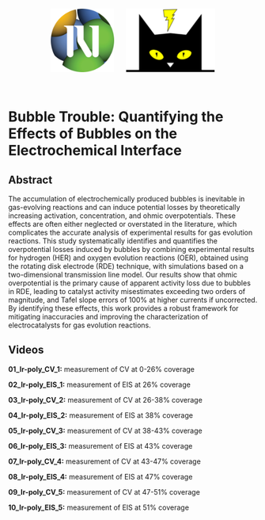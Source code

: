 <p align="center"><img src="logos/ki.png" width="128">&nbsp;&nbsp;&nbsp;&nbsp;&nbsp;&nbsp;<img src="logos/electrocat.png" width="180"> </p>

<br>


# Bubble Trouble: Quantifying the Effects of Bubbles on the Electrochemical Interface

## Abstract
The accumulation of electrochemically produced bubbles is inevitable in gas-evolving reactions and can induce potential losses by theoretically increasing activation, concentration, and ohmic overpotentials. These effects are often either neglected or overstated in the literature, which complicates the accurate analysis of experimental results for gas evolution reactions. This study systematically identifies and quantifies the overpotential losses induced by bubbles by combining experimental results for hydrogen (HER) and oxygen evolution reactions (OER), obtained using the rotating disk electrode (RDE) technique, with simulations based on a two-dimensional transmission line model. Our results show that ohmic overpotential is the primary cause of apparent activity loss due to bubbles in RDE, leading to catalyst activity misestimates exceeding two orders of magnitude, and Tafel slope errors of 100% at higher currents if uncorrected. By identifying these effects, this work provides a robust framework for mitigating inaccuracies and improving the characterization of electrocatalysts for gas evolution reactions.

## Videos
**01_Ir-poly_CV_1:** measurement of CV at 0-26% coverage

**02_Ir-poly_EIS_1:** measurement of EIS at 26% coverage 

**03_Ir-poly_CV_2:** measurement of CV at 26-38% coverage

**04_Ir-poly_EIS_2:** measurement of EIS at 38% coverage 

**05_Ir-poly_CV_3:** measurement of CV at 38-43% coverage

**06_Ir-poly_EIS_3:** measurement of EIS at 43% coverage

**07_Ir-poly_CV_4:** measurement of CV at 43-47% coverage

**08_Ir-poly_EIS_4:** measurement of EIS at 47% coverage

**09_Ir-poly_CV_5:** measurement of CV at 47-51% coverage

**10_Ir-poly_EIS_5:** measurement of EIS at 51% coverage
